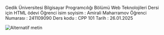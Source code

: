 Gedik Üniversitesi Bilgisayar Programcılığı Bölümü Web Teknolojileri Dersi için HTML ödevi
Öğrenci isim soyisim : Amirali Maharramov
Öğrenci Numarası : 241109090
Ders kodu : CPP 101
Tarih : 26.01.2025






![Alternatif metin](https://encrypted-tbn0.gstatic.com/images?q=tbn:ANd9GcQDG3IMNHesEn9g00bffCwgq7caBDW6azxqIg&s)
